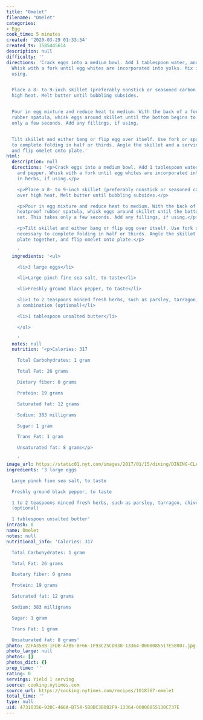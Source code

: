 ```yaml
---
title: "Omelet"
filename: "Omelet"
categories:
- Egg
cook_time: 5 minutes
created: '2020-03-29 01:33:34'
created_ts: 1585445614
description: null
difficulty: ''
directions: 'Crack eggs into a medium bowl. Add 1 tablespoon water, and salt and pepper.
  Whisk with a fork until egg whites are incorporated into yolks. Mix in herbs, if
  using.


  Place a 8- to 9-inch skillet (preferably nonstick or seasoned carbon steel) over
  high heat. Melt butter until bubbling subsides.


  Pour in egg mixture and reduce heat to medium. With the back of a fork or a heatproof
  rubber spatula, whisk eggs around skillet until the bottom begins to set. This takes
  only a few seconds. Add any fillings, if using.


  Tilt skillet and either bang or flip egg over itself. Use fork or spatula if necessary
  to complete folding in half or thirds. Angle the skillet and a serving plate together,
  and flip omelet onto plate.'
html:
  description: null
  directions: '<p>Crack eggs into a medium bowl. Add 1 tablespoon water, and salt
    and pepper. Whisk with a fork until egg whites are incorporated into yolks. Mix
    in herbs, if using.</p>

    <p>Place a 8- to 9-inch skillet (preferably nonstick or seasoned carbon steel)
    over high heat. Melt butter until bubbling subsides.</p>

    <p>Pour in egg mixture and reduce heat to medium. With the back of a fork or a
    heatproof rubber spatula, whisk eggs around skillet until the bottom begins to
    set. This takes only a few seconds. Add any fillings, if using.</p>

    <p>Tilt skillet and either bang or flip egg over itself. Use fork or spatula if
    necessary to complete folding in half or thirds. Angle the skillet and a serving
    plate together, and flip omelet onto plate.</p>

    '
  ingredients: '<ul>

    <li>3 large eggs</li>

    <li>Large pinch fine sea salt, to taste</li>

    <li>Freshly ground black pepper, to taste</li>

    <li>1 to 2 teaspoons minced fresh herbs, such as parsley, tarragon, chives or
    a combination (optional)</li>

    <li>1 tablespoon unsalted butter</li>

    </ul>

    '
  notes: null
  nutrition: '<p>Calories: 317

    Total Carbohydrates: 1 gram

    Total Fat: 26 grams

    Dietary fiber: 0 grams

    Protein: 19 grams

    Saturated fat: 12 grams

    Sodium: 383 milligrams

    Sugar: 1 gram

    Trans Fat: 1 gram

    Unsaturated fat: 8 grams</p>

    '
image_url: https://static01.nyt.com/images/2017/01/15/dining/DINING-CLASSICOMELET-2/DINING-CLASSICOMELET-2-videoHpMedium-v2.jpg
ingredients: '3 large eggs

  Large pinch fine sea salt, to taste

  Freshly ground black pepper, to taste

  1 to 2 teaspoons minced fresh herbs, such as parsley, tarragon, chives or a combination
  (optional)

  1 tablespoon unsalted butter'
intrash: 0
name: Omelet
notes: null
nutritional_info: 'Calories: 317

  Total Carbohydrates: 1 gram

  Total Fat: 26 grams

  Dietary fiber: 0 grams

  Protein: 19 grams

  Saturated fat: 12 grams

  Sodium: 383 milligrams

  Sugar: 1 gram

  Trans Fat: 1 gram

  Unsaturated fat: 8 grams'
photo: 22FA358B-1FDB-47B5-BF66-1F93C25CD038-13364-0000085517E58007.jpg
photo_large: null
photos: []
photos_dict: {}
prep_time: ''
rating: 0
servings: Yield 1 serving
source: cooking.nytimes.com
source_url: https://cooking.nytimes.com/recipes/1018367-omelet
total_time: ''
type: null
uid: 47310356-938C-466A-B754-5B0DC3B082F9-13364-00000855130C737E
---
```

